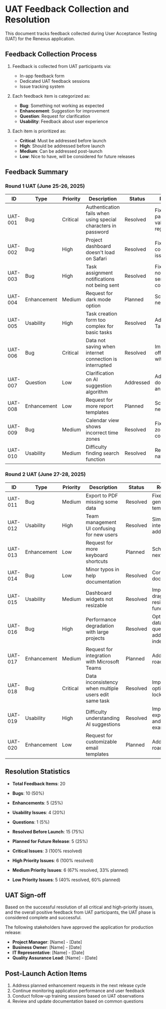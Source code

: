 # UAT Feedback Collection and Resolution

This document tracks feedback collected during User Acceptance Testing (UAT) for the Renexus application.

## Feedback Collection Process

1. Feedback is collected from UAT participants via:
   - In-app feedback form
   - Dedicated UAT feedback sessions
   - Issue tracking system

2. Each feedback item is categorized as:
   - **Bug**: Something not working as expected
   - **Enhancement**: Suggestion for improvement
   - **Question**: Request for clarification
   - **Usability**: Feedback about user experience

3. Each item is prioritized as:
   - **Critical**: Must be addressed before launch
   - **High**: Should be addressed before launch
   - **Medium**: Can be addressed post-launch
   - **Low**: Nice to have, will be considered for future releases

## Feedback Summary

### Round 1 UAT (June 25-26, 2025)

| ID | Type | Priority | Description | Status | Resolution |
|----|------|----------|-------------|--------|------------|
| UAT-001 | Bug | Critical | Authentication fails when using special characters in password | Resolved | Fixed password validation regex |
| UAT-002 | Bug | High | Project dashboard doesn't load on Safari | Resolved | Fixed CSS compatibility issue |
| UAT-003 | Bug | High | Task assignment notifications not being sent | Resolved | Fixed notification service connection |
| UAT-004 | Enhancement | Medium | Request for dark mode option | Planned | Scheduled for next release |
| UAT-005 | Usability | High | Task creation form too complex for basic tasks | Resolved | Added "Quick Task" option |
| UAT-006 | Bug | Critical | Data not saving when internet connection is interrupted | Resolved | Implemented offline mode with sync |
| UAT-007 | Question | Low | Clarification on AI suggestion algorithm | Addressed | Added documentation and tooltips |
| UAT-008 | Enhancement | Low | Request for more report templates | Planned | Scheduled for next release |
| UAT-009 | Bug | Medium | Calendar view shows incorrect time zones | Resolved | Fixed time zone conversion |
| UAT-010 | Usability | Medium | Difficulty finding search function | Resolved | Redesigned navigation bar |

### Round 2 UAT (June 27-28, 2025)

| ID | Type | Priority | Description | Status | Resolution |
|----|------|----------|-------------|--------|------------|
| UAT-011 | Bug | Medium | Export to PDF missing some data | Resolved | Fixed PDF generation template |
| UAT-012 | Usability | High | Team management UI confusing for new users | Resolved | Simplified interface and added wizard |
| UAT-013 | Enhancement | Low | Request for more keyboard shortcuts | Planned | Scheduled for next release |
| UAT-014 | Bug | Low | Minor typos in help documentation | Resolved | Corrected documentation |
| UAT-015 | Usability | Medium | Dashboard widgets not resizable | Resolved | Implemented drag-and-resize functionality |
| UAT-016 | Bug | High | Performance degradation with large projects | Resolved | Optimized database queries and added indexing |
| UAT-017 | Enhancement | Medium | Request for integration with Microsoft Teams | Planned | Added to roadmap |
| UAT-018 | Bug | Critical | Data inconsistency when multiple users edit same task | Resolved | Implemented optimistic locking |
| UAT-019 | Usability | High | Difficulty understanding AI suggestions | Resolved | Improved explanation UI and added examples |
| UAT-020 | Enhancement | Low | Request for customizable email templates | Planned | Added to roadmap |

## Resolution Statistics

- **Total Feedback Items**: 20
- **Bugs**: 10 (50%)
- **Enhancements**: 5 (25%)
- **Usability Issues**: 4 (20%)
- **Questions**: 1 (5%)

- **Resolved Before Launch**: 15 (75%)
- **Planned for Future Release**: 5 (25%)

- **Critical Issues**: 3 (100% resolved)
- **High Priority Issues**: 6 (100% resolved)
- **Medium Priority Issues**: 6 (67% resolved, 33% planned)
- **Low Priority Issues**: 5 (40% resolved, 60% planned)

## UAT Sign-off

Based on the successful resolution of all critical and high-priority issues, and the overall positive feedback from UAT participants, the UAT phase is considered complete and successful.

The following stakeholders have approved the application for production release:

- **Project Manager**: [Name] - [Date]
- **Business Owner**: [Name] - [Date]
- **IT Representative**: [Name] - [Date]
- **Quality Assurance Lead**: [Name] - [Date]

## Post-Launch Action Items

1. Address planned enhancement requests in the next release cycle
2. Continue monitoring application performance and user feedback
3. Conduct follow-up training sessions based on UAT observations
4. Review and update documentation based on common questions
